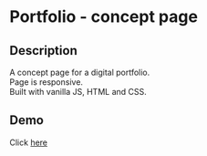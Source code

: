 # Portfolio - concept page

## Description

A concept page for a digital portfolio.   
Page is responsive.       
Built with vanilla JS, HTML and CSS.

## Demo

Click [here](https://stanggren.github.io/portfolio_2/)